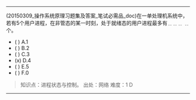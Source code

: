 ---
(20150309_操作系统原理习题集及答案_笔试必需品_doc)在一单处理机系统中，若有5个用户进程，在非管态的某一时刻，处于就绪态的用户进程最多有﹎﹎﹎
﹎个。
- ( ) A.1 
- ( ) B.2 
- ( ) C.3 
- (x) D.4 
- ( ) E.5 
- ( ) F.0

> 知识点：进程状态与控制。
> 出处：网络
> 难度：1
> D

---